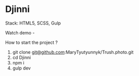 # Djinni
Stack: HTML5, SCSS, Gulp

Watch demo -

How to start the project ?

1) git clone git@github.com:MaryTyutyunnyk/Trush.photo.git
2) cd Djinni
3) npm i
4) gulp dev
